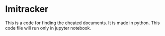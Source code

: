 # Imitracker
This is a code for finding the cheated documents. It is made in python.
This code file will run only in jupyter notebook.
